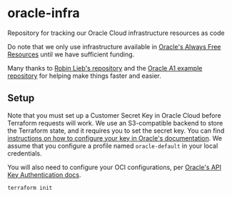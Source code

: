 # oracle-infra
Repository for tracking our Oracle Cloud infrastructure resources as code

Do note that we only use infrastructure available in [Oracle's Always Free Resources](https://docs.oracle.com/en-us/iaas/Content/FreeTier/freetier_topic-Always_Free_Resources.htm) until we have sufficient funding.

Many thanks to [Robin Lieb's repository](https://github.com/robinlieb/terraform-oci-free-tier-kubernetes) and the [Oracle A1 example repository](https://github.com/badr42/oke_A1/tree/main) for helping make things faster and easier.

## Setup
Note that you must set up a Customer Secret Key in Oracle Cloud before Terraform requests will work. We use an S3-compatible backend to store the Terraform state, and it requires you to set the secret key. You can find [instructions on how to configure your key in Oracle's documentation](https://docs.oracle.com/en-us/iaas/Content/API/SDKDocs/terraformUsingObjectStore.htm#s3). We assume that you configure a profile named `oracle-default` in your local credentials.

You will also need to configure your OCI configurations, per [Oracle's API Key Authentication docs](https://docs.oracle.com/en-us/iaas/Content/API/SDKDocs/terraformproviderconfiguration.htm#APIKeyAuth).

```shell
terraform init
```